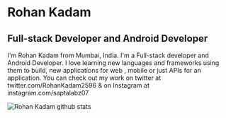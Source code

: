 # Rohan Kadam
## Full-stack Developer and Android Developer

I'm Rohan Kadam from Mumbai, India. I'm a Full-stack developer and Android Developer. I love learning new languages and frameworks using them to build, new applications for web , mobile or just APIs for an application.
You can check out my work on twitter at
twitter.com/RohanKadam2596  & on Instagram  at instagram.com/saptalabz07


![Rohan Kadam github stats](https://github-readme-stats.vercel.app/api?username=Rohan2596&show_icons=true&theme=dark)
